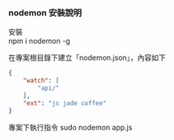 ### nodemon 安裝說明
安裝  
npm i nodemon -g  
  
在專案根目錄下建立「nodemon.json」，內容如下  
``` json
{
    "watch": [
        "api/"
    ],
    "ext": "js jade coffee"
}
```

專案下執行指令
sudo nodemon app.js
